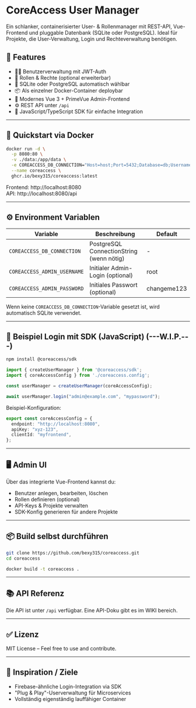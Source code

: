 # CoreAccess User Manager

Ein schlanker, containerisierter User- & Rollenmanager mit REST-API, Vue-Frontend und pluggable Datenbank (SQLite oder PostgreSQL). Ideal für Projekte, die User-Verwaltung, Login und Rechteverwaltung benötigen.

## 🚀 Features

- 🧑‍💼 Benutzerverwaltung mit JWT-Auth
- 🔐 Rollen & Rechte (optional erweiterbar)
- 🧩 SQLite oder PostgreSQL automatisch wählbar
- 📦 Als einzelner Docker-Container deploybar
- 🎨 Modernes Vue 3 + PrimeVue Admin-Frontend
- ⚙️ REST API unter `/api`
- 🧰 JavaScript/TypeScript SDK für einfache Integration

---

## 🐳 Quickstart via Docker

```bash
docker run -d \
  -p 8080:80 \
  -v ./data:/app/data \
  -e COREACCESS_DB_CONNECTION="Host=host;Port=5432;Database=db;Username=user;Password=pass" \
  --name coreaccess \
  ghcr.io/bexy315/coreaccess:latest
```

Frontend: http://localhost:8080  
API: http://localhost:8080/api

---

## ⚙️ Environment Variablen

| Variable                    | Beschreibung                             | Default          |
|-----------------------------|------------------------------------------|------------------|
| `COREACCESS_DB_CONNECTION`  | PostgreSQL ConnectionString (wenn nötig) | -                |
| `COREACCESS_ADMIN_USERNAME` | Initialer Admin-Login (optional)         | root             |
| `COREACCESS_ADMIN_PASSWORD` | Initiales Passwort (optional)            | changeme123      |

Wenn keine `COREACCESS_DB_CONNECTION`-Variable gesetzt ist, wird automatisch SQLite verwendet.

---

## 🧪 Beispiel Login mit SDK (JavaScript) (---W.I.P.---)

```bash
npm install @coreaccess/sdk
```

```ts
import { createUserManager } from '@coreaccess/sdk';
import { coreAccessConfig } from './coreaccess.config';

const userManager = createUserManager(coreAccessConfig);

await userManager.login("admin@example.com", "mypassword");
```

Beispiel-Konfiguration:

```ts
export const coreAccessConfig = {
  endpoint: "http://localhost:8080",
  apiKey: "xyz-123",
  clientId: "myfrontend",
};
```

---

## 🖥️ Admin UI

Über das integrierte Vue-Frontend kannst du:

- Benutzer anlegen, bearbeiten, löschen
- Rollen definieren (optional)
- API-Keys & Projekte verwalten
- SDK-Konfig generieren für andere Projekte

---

## 📦 Build selbst durchführen

```bash
git clone https://github.com/bexy315/coreaccess.git
cd coreaccess

docker build -t coreaccess .
```

---

## 📚 API Referenz

Die API ist unter `/api` verfügbar. Eine API-Doku gibt es im WIKI bereich.

---

## ✅ Lizenz

MIT License – Feel free to use and contribute.

---

## 🧠 Inspiration / Ziele

- Firebase-ähnliche Login-Integration via SDK
- "Plug & Play"-Userverwaltung für Microservices
- Vollständig eigenständig lauffähiger Container
